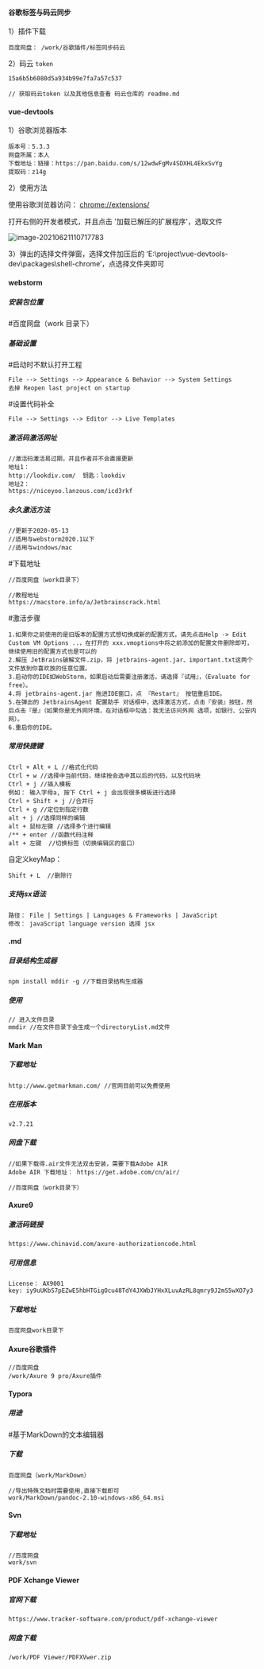 #### 谷歌标签与码云同步

1）插件下载

```
百度网盘： /work/谷歌插件/标签同步码云
```

2）码云 `token`

```
15a6b5b6080d5a934b99e7fa7a57c537

// 获取码云token 以及其他信息查看 码云仓库的 readme.md
```

#### vue-devtools

1）谷歌浏览器版本

```
版本号：5.3.3
网盘所属：本人
下载地址：链接：https://pan.baidu.com/s/12wdwFgMv4SDXHL4EkxSvYg 
提取码：z14g 
```

2）使用方法

使用谷歌浏览器访问： [chrome://extensions/](chrome://extensions/)

打开右侧的开发者模式，并且点击 '加载已解压的扩展程序'，选取文件

![image-20210621110717783](Tools.assets/image-20210621110717783.png)

3）弹出的选择文件弹窗，选择文件加压后的 ‘E:\project\vue-devtools-dev\packages\shell-chrome’，点选择文件夹即可

#### webstorm

##### 安装包位置

#百度网盘（work 目录下）

##### 基础设置

#启动时不默认打开工程

```
File --> Settings --> Appearance & Behavior --> System Settings 
去掉 Reopen last project on startup
```

#设置代码补全

```
File --> Settings --> Editor --> Live Templates
```

##### 激活码激活网址

```
//激活码激活易过期，并且作者并不会直接更新
地址1：
http://lookdiv.com/  钥匙：lookdiv
地址2：
https://niceyoo.lanzous.com/icd3rkf
```

##### 永久激活方法

```
//更新于2020-05-13
//适用与webstorm2020.1以下
//适用与windows/mac
```

#下载地址

```
//百度网盘（work目录下）

//教程地址
https://macstore.info/a/Jetbrainscrack.html
```

#激活步骤

```
1.如果你之前使用的是旧版本的配置方式想切换成新的配置方式，请先点击Help -> Edit Custom VM Options ..，在打开的 xxx.vmoptions中将之前添加的配置文件删除即可，继续使用旧的配置方式也是可以的
2.解压 JetBrains破解文件.zip，将 jetbrains-agent.jar、important.txt这两个文件放到你喜欢放的任意位置。
3.启动你的IDE如WebStorm，如果启动后需要注册激活，请选择『试用』，（Evaluate for free）。
4.将 jetbrains-agent.jar 拖进IDE窗口，点 『Restart』 按钮重启IDE。
5.在弹出的 JetbrainsAgent 配置助手 对话框中，选择激活方式，点击『安装』按钮，然后点击『是』（如果你是无外网环境，在对话框中勾选：我无法访问外网 选项，如银行、公安内网）。
6.重启你的IDE。
```

##### 常用快捷键

```
Ctrl + Alt + L //格式化代码
Ctrl + w //选择中当前代码，继续按会选中其以后的代码，以及代码块
Ctrl + j //插入模板
例如： 输入字母a, 按下 Ctrl + j 会出现很多模板进行选择
Ctrl + Shift + j //合并行
Ctrl + g //定位到指定行数
alt + j //选择同样的编辑
alt + 鼠标左键 //选择多个进行编辑
/** + enter //函数代码注释
alt + 左键  //切换标签（切换编辑区的窗口）
```

自定义keyMap：

```
Shift + L  //删除行
```

##### 支持jsx语法

```
路径： File | Settings | Languages & Frameworks | JavaScript 
修改： javaScript language version 选择 jsx
```

#### .md

##### 目录结构生成器

```
npm install mddir -g //下载目录结构生成器
```

##### 使用

```bash
// 进入文件目录 
mmdir //在文件目录下会生成一个directoryList.md文件
```

#### Mark Man

##### 下载地址

```
http://www.getmarkman.com/ //官网目前可以免费使用
```

##### 在用版本

```
v2.7.21
```

##### 网盘下载

```
//如果下载得.air文件无法双击安装，需要下载Adobe AIR
Adobe AIR 下载地址： https://get.adobe.com/cn/air/

//百度网盘（work目录下）
```

#### Axure9

##### 激活码链接

```
https://www.chinavid.com/axure-authorizationcode.html
```

##### 可用信息

```
License： AX9001
key: iy9uUKbS7pEZwE5hbHTGigOcu48TdY4JXWbJYHxXLuvAzRL8qmry9J2mS5wXO7y3
```

##### 下载地址

```
百度网盘work目录下
```

#### Axure谷歌插件

```
//百度网盘
/work/Axure 9 pro/Axure插件
```

#### Typora

##### 用途

#基于MarkDown的文本编辑器

##### 下载

```
百度网盘（work/MarkDown）

//导出特殊文档时需要使用,直接下载即可
work/MarkDown/pandoc-2.10-windows-x86_64.msi
```

#### Svn

##### 下载地址

```
//百度网盘
work/svn
```

#### PDF Xchange Viewer

##### 官网下载

```
https://www.tracker-software.com/product/pdf-xchange-viewer
```

##### 网盘下载

```
/work/PDF Viewer/PDFXVwer.zip
```
